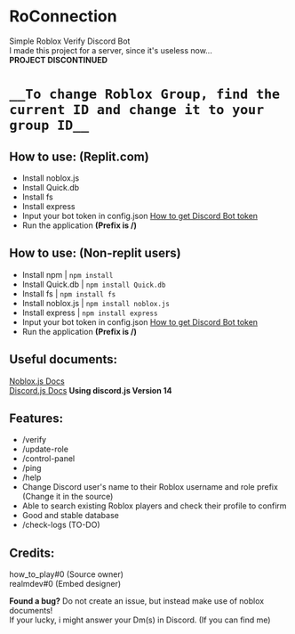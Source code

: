 # RoConnection
Simple Roblox Verify Discord Bot<br>
I made this project for a server, since it's useless now...<br>
**PROJECT DISCONTINUED**

# `__To change Roblox Group, find the current ID and change it to your group ID__`

## How to use: (Replit.com)
- Install noblox.js
- Install Quick.db
- Install fs
- Install express
- Input your bot token in config.json [How to get Discord Bot token](https://discord.com/developers/docs/intro)
- Run the application
  **(Prefix is /)**

## How to use: (Non-replit users)
- Install npm | `npm install`
- Install Quick.db | `npm install Quick.db`
- Install fs | `npm install fs`
- Install noblox.js | `npm install noblox.js`
- Install express | `npm install express`
- Input your bot token in config.json [How to get Discord Bot token](https://discord.com/developers/docs/intro)
- Run the application
  **(Prefix is /)**

## Useful documents:
[Noblox.js Docs](https://noblox.js.org/)<br>
[Discord.js Docs](https://discord.js.org/) **Using discord.js Version 14**

## Features:
- /verify
- /update-role
- /control-panel
- /ping
- /help
- Change Discord user's name to their Roblox username and role prefix (Change it in the source)
- Able to search existing Roblox players and check their profile to confirm
- Good and stable database
- /check-logs (TO-DO)

## Credits:
how_to_play#0 (Source owner) <br>
realmdev#0 (Embed designer)

**Found a bug?**
Do not create an issue, but instead make use of noblox documents! <br>
If your lucky, i might answer your Dm(s) in Discord. (If you can find me)
